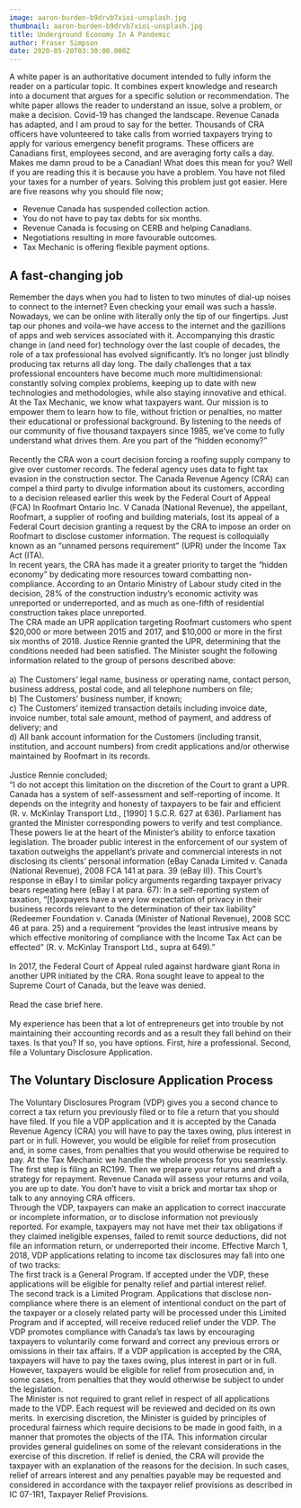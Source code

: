 ```yaml
---
image: aaron-burden-b9drvb7xioi-unsplash.jpg
thumbnail: aaron-burden-b9drvb7xioi-unsplash.jpg
title: Underground Economy In A Pandemic
author: Fraser Simpson
date: 2020-05-20T03:30:00.000Z
---
```

A white paper is an authoritative document intended to fully inform the reader on a particular topic. It combines expert knowledge and research into a document that argues for a specific solution or recommendation. The white paper allows the reader to understand an issue, solve a problem, or make a decision. Covid-19 has changed the landscape. Revenue Canada has adapted, and I am proud to say for the better. Thousands of CRA officers have volunteered to take calls from worried taxpayers trying to apply for various emergency benefit programs. These officers are Canadians first, employees second, and are averaging forty calls a day. Makes me damn proud to be a Canadian! What does this mean for you? Well if you are reading this it is because you have a problem. You have not filed your taxes for a number of years. Solving this problem just got easier. Here are five reasons why you should file now;

* Revenue Canada has suspended collection action.
* You do not have to pay tax debts for six months.
* Revenue Canada is focusing on CERB and helping Canadians.
* Negotiations resulting in more favourable outcomes.
* Tax Mechanic is offering flexible payment options.

## A fast-changing job

Remember the days when you had to listen to two minutes of dial-up noises to connect to the internet? Even checking your email was such a hassle. Nowadays, we can be online with literally only the tip of our fingertips. Just tap our phones and voila–we have access to the internet and the gazillions of apps and web services associated with it. Accompanying this drastic change in (and need for) technology over the last couple of decades, the role of a tax professional has evolved significantly. It’s no longer just blindly producing tax returns all day long. The daily challenges that a tax professional encounters have become much more multidimensional: constantly solving complex problems, keeping up to date with new technologies and methodologies, while also staying innovative and ethical. At the Tax Mechanic, we know what taxpayers want. Our mission is to empower them to learn how to file, without friction or penalties, no matter their educational or professional background. By listening to the needs of our community of five thousand taxpayers since 1985, we’ve come to fully understand what drives them. Are you part of the “hidden economy?”\
\
Recently the CRA won a court decision forcing a roofing supply company to give over customer records. The federal agency uses data to fight tax evasion in the construction sector. The Canada Revenue Agency (CRA) can compel a third party to divulge information about its customers, according to a decision released earlier this week by the Federal Court of Appeal (FCA) In Roofmart Ontario Inc. V Canada (National Revenue), the appellant, Roofmart, a supplier of roofing and building materials, lost its appeal of a Federal Court decision granting a request by the CRA to impose an order on Roofmart to disclose customer information. The request is colloquially known as an “unnamed persons requirement” (UPR) under the Income Tax Act (ITA).\
In recent years, the CRA has made it a greater priority to target the “hidden economy” by dedicating more resources toward combatting non-compliance. According to an Ontario Ministry of Labour study cited in the decision, 28% of the construction industry’s economic activity was unreported or underreported, and as much as one-fifth of residential construction takes place unreported.\
The CRA made an UPR application targeting Roofmart customers who spent $20,000 or more between 2015 and 2017, and $10,000 or more in the first six months of 2018. Justice Rennie granted the UPR, determining that the conditions needed had been satisfied. The Minister sought the following information related to the group of persons described above:\
\
a) The Customers’ legal name, business or operating name, contact person, business address, postal code, and all telephone numbers on file;\
b) The Customers’ business number, if known;\
c) The Customers’ itemized transaction details including invoice date, invoice number, total sale amount, method of payment, and address of delivery; and\
d) All bank account information for the Customers (including transit, institution, and account numbers) from credit applications and/or otherwise maintained by Roofmart in its records.\
\
Justice Rennie concluded;\
“I do not accept this limitation on the discretion of the Court to grant a UPR. Canada has a system of self-assessment and self-reporting of income. It depends on the integrity and honesty of taxpayers to be fair and efficient (R. v. McKinlay Transport Ltd., \[1990] 1 S.C.R. 627 at 636). Parliament has granted the Minister corresponding powers to verify and test compliance. These powers lie at the heart of the Minister’s ability to enforce taxation legislation. The broader public interest in the enforcement of our system of taxation outweighs the appellant’s private and commercial interests in not disclosing its clients’ personal information (eBay Canada Limited v. Canada (National Revenue), 2008 FCA 141 at para. 39 (eBay II)). This Court’s response in eBay I to similar policy arguments regarding taxpayer privacy bears repeating here (eBay I at para. 67): In a self-reporting system of taxation, “\[t]axpayers have a very low expectation of privacy in their business records relevant to the determination of their tax liability” (Redeemer Foundation v. Canada (Minister of National Revenue), 2008 SCC 46 at para. 25) and a requirement “provides the least intrusive means by which effective monitoring of compliance with the Income Tax Act can be effected” (R. v. McKinlay Transport Ltd., supra at 649).”\
\
In 2017, the Federal Court of Appeal ruled against hardware giant Rona in another UPR initiated by the CRA. Rona sought leave to appeal to the Supreme Court of Canada, but the leave was denied.\
\
Read the case brief here.\
\
My experience has been that a lot of entrepreneurs get into trouble by not maintaining their accounting records and as a result they fall behind on their taxes. Is that you? If so, you have options. First, hire a professional. Second, file a Voluntary Disclosure Application.

## The Voluntary Disclosure Application Process

The Voluntary Disclosures Program (VDP) gives you a second chance to correct a tax return you previously filed or to file a return that you should have filed. If you file a VDP application and it is accepted by the Canada Revenue Agency (CRA) you will have to pay the taxes owing, plus interest in part or in full. However, you would be eligible for relief from prosecution and, in some cases, from penalties that you would otherwise be required to pay. At the Tax Mechanic we handle the whole process for you seamlessly. The first step is filing an RC199. Then we prepare your returns and draft a strategy for repayment. Revenue Canada will assess your returns and voila, you are up to date. You don’t have to visit a brick and mortar tax shop or talk to any annoying CRA officers.\
Through the VDP, taxpayers can make an application to correct inaccurate or incomplete information, or to disclose information not previously reported. For example, taxpayers may not have met their tax obligations if they claimed ineligible expenses, failed to remit source deductions, did not file an information return, or underreported their income. Effective March 1, 2018, VDP applications relating to income tax disclosures may fall into one of two tracks:\
The first track is a General Program. If accepted under the VDP, these applications will be eligible for penalty relief and partial interest relief.\
The second track is a Limited Program. Applications that disclose non-compliance where there is an element of intentional conduct on the part of the taxpayer or a closely related party will be processed under this Limited Program and if accepted, will receive reduced relief under the VDP. The VDP promotes compliance with Canada’s tax laws by encouraging taxpayers to voluntarily come forward and correct any previous errors or omissions in their tax affairs. If a VDP application is accepted by the CRA, taxpayers will have to pay the taxes owing, plus interest in part or in full. However, taxpayers would be eligible for relief from prosecution and, in some cases, from penalties that they would otherwise be subject to under the legislation.\
The Minister is not required to grant relief in respect of all applications made to the VDP. Each request will be reviewed and decided on its own merits. In exercising discretion, the Minister is guided by principles of procedural fairness which require decisions to be made in good faith, in a manner that promotes the objects of the ITA. This information circular provides general guidelines on some of the relevant considerations in the exercise of this discretion. If relief is denied, the CRA will provide the taxpayer with an explanation of the reasons for the decision. In such cases, relief of arrears interest and any penalties payable may be requested and considered in accordance with the taxpayer relief provisions as described in IC 07-1R1, Taxpayer Relief Provisions.